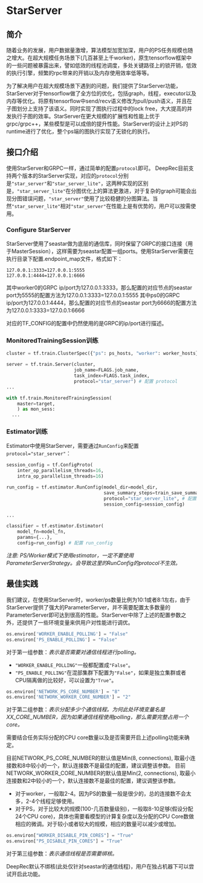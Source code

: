 # StarServer
## 简介
随着业务的发展，用户数据量激增，算法模型加宽加深，用户的PS任务规模也随之增大。在超大规模任务场景下(几百甚至上千worker)，原生tensorflow框架中的一些问题被暴露出来，譬如低效的线程池调度，多处关键路径上的锁开销，低效的执行引擎，频繁的rpc带来的开销以及内存使用效率低等等。

为了解决用户在超大规模场景下遇到的问题，我们提供了StarServer功能，StarServer对于tensorflow做了全方位的优化，包括graph，线程，executor以及内存等优化。将原有tensorflow中send/recv语义修改为pull/push语义，并且在子图划分上支持了该语义。同时实现了图执行过程中的lock free，大大提高的并发执行子图的效率。StarServer在更大规模的扩展性和性能上优于grpc/grpc++，某些模型是可以成倍的提升性能。StarServer的设计上对PS的runtime进行了优化，整个ps端的图执行实现了无锁化的执行。

## 接口介绍
使用StarServer和GRPC一样，通过简单的配置`protocol`即可。
DeepRec目前支持两个版本的StarServer实现，对应的`protocol`分别是`"star_server"`和`"star_server_lite"`，这两种实现的区别是，`"star_server_lite"`在分图优化上的算法更激进，对于复杂的graph可能会出现分图错误问题，`"star_server"`使用了比较稳健的分图算法。当然`"star_server_lite"`相对`"star_server"`在性能上是有优势的，用户可以按需使用。

### Configure StarServer
StarServer使用了seastar做为底层的通信库，同时保留了GRPC的接口连接（用于MasterSession），这样需要为seastar配置一组ports。使用StarServer需要在执行目录下配置.endpoint_map文件，格式如下：

```
127.0.0.1:3333=127.0.0.1:5555
127.0.0.1:4444=127.0.0.1:6666
```
其中worker0的GRPC ip/port为127.0.0.1:3333，那么配置的对应节点的seastar port为5555的配置方法为127.0.0.1:3333=127.0.0.1:5555
其中ps0的GRPC ip/port为127.0.0.1:4444，那么配置的对应节点的seastar port为6666的配置方法为127.0.0.1:3333=127.0.0.1:6666

对应的TF_CONFIG的配置中仍然使用的是GRPC的ip/port进行描述。

### MonitoredTrainingSession训练
```python
cluster = tf.train.ClusterSpec({"ps": ps_hosts, "worker": worker_hosts})

server = tf.train.Server(cluster,
                         job_name=FLAGS.job_name,
                         task_index=FLAGS.task_index,
                         protocol="star_server") # 配置 protocol 
...

with tf.train.MonitoredTrainingSession(
    master=target,
    ) as mon_sess:
  ...
```
### Estimator训练
Estimator中使用StarServer，需要通过`RunConfig`来配置`protocol="star_server"`：
```python
session_config = tf.ConfigProto(
    inter_op_parallelism_threads=16,
    intra_op_parallelism_threads=16)

run_config = tf.estimator.RunConfig(model_dir=model_dir, 
                                    save_summary_steps=train_save_summary_steps,
                                    protocol="star_server_lite", # 配置 protocol
                                    session_config=session_config)

...

classifier = tf.estimator.Estimator(
    model_fn=model_fn,
    params={...},
    config=run_config) # 配置 run_config
```
_注意: PS/Worker模式下使用estimator，一定不要使用ParameterServerStrategy。会导致这里的RunConfig的protocol不生效。_

## 最佳实践

我们建议，在使用StarServer时，worker/ps数量比例为10:1或者8:1左右，由于StarServer提供了强大的ParameterServer，并不需要配置太多数量的ParameterServer即可达到很高的性能。StarServer中除了上述的配置参数之外，还提供了一些环境变量来供用户对性能进行调优。

```python
os.environ['WORKER_ENABLE_POLLING'] = "False"
os.environ['PS_ENABLE_POLLING'] = "False"
```
对于第一组参数：_表示是否需要对通信线程进行polling。_

- `"WORKER_ENABLE_POLLING"`一般都配置成`"False"`。
- `"PS_ENABLE_POLLING"`在混部集群下配置为`"False"`，如果是独立集群或者CPU隔离做的比较好，可以设置为`"True"`。


```python
os.environ['NETWORK_PS_CORE_NUMBER'] = "8"
os.environ['NETWORK_WORKER_CORE_NUMBER'] = "2"
```
对于第二组参数：_表示分配多少个通信线程。为何此处环境变量名是XX_CORE_NUMBER，因为如果通信线程使用polling，那么需要完整占用一个core。_

需要结合任务实际分配的CPU core数量以及是否需要开启上述polling功能来确定。

目前NETWORK_PS_CORE_NUMBER的默认值是Min(8, connections), 取最小连接数和8中较小的一个，默认连接数不是最佳的配置，建议调整该参数。
目前NETWORK_WORKER_CORE_NUMBER的默认值是Min(2, connections), 取最小连接数和2中较小的一个，默认连接数不是最佳的配置，建议调整该参数。

- 对于worker，一般取2-4。因为PS的数量一般是很少的，总的连接数不会太多，2-4个线程足够使用。
- 对于PS，对于比较大的规模(100-几百数量级别)，一般取8-10足够(假设分配24个CPU core)，具体也需要看模型的计算复杂度以及分配的CPU Core数做相应的微调。对于较小或者较大的规模，相应的数量可以减少或增加。


```python
os.environ["WORKER_DISABLE_PIN_CORES"] = "True"
os.environ["PS_DISABLE_PIN_CORES"] = "True"
```
对于第三组参数：_表示通信线程是否需要绑核。_

DeepRec默认不绑核(此处仅针对seastar的通信线程)，用户在独占机器下可以尝试开启此功能。
